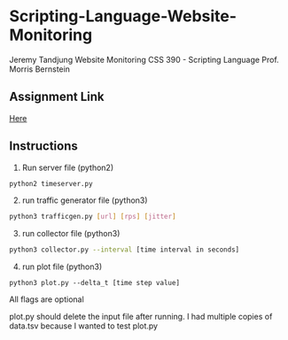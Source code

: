 # Scripting-Language-Website-Monitoring

Jeremy Tandjung
Website Monitoring
CSS 390 - Scripting Language
Prof. Morris Bernstein

## Assignment Link

[Here](http://courses.washington.edu/css390/scripting/2019-q4/assignment-04.html)

## Instructions
1. Run server file (python2)
```bash
python2 timeserver.py
```
2. run traffic generator file (python3)
```bash
python3 trafficgen.py [url] [rps] [jitter]
```
3. run collector file (python3)
```bash
python3 collector.py --interval [time interval in seconds]
```
4. run plot file (python3)
```
python3 plot.py --delta_t [time step value]
```

All flags are optional

plot.py should delete the input file after running. I had multiple copies of data.tsv because I wanted to test plot.py

